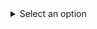 <details>
  <summary>Select an option</summary>
  <table>
    <tr>
      <td><input type="checkbox" id="option1"  ☑ ></td>
      <td><label for="option1"> Option 1</label></td>
    </tr>
    <tr>
      <td><input type="checkbox" id="option2" enabled></td>
      <td><label for="option2">Option 2</label></td>
    </tr>
    <tr>
      <td><input type="checkbox" id="option3" enabled></td>
      <td><label for="option3">Option 3</label></td>
    </tr>
  </table>
</details>
